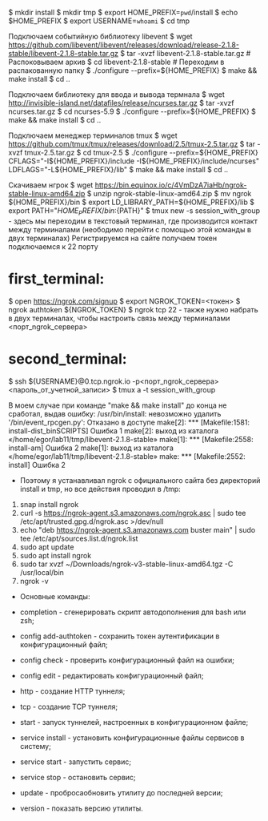 $ mkdir install
$ mkdir tmp
$ export HOME_PREFIX=`pwd`/install
$ echo $HOME_PREFIX
$ export USERNAME=`whoami`
$ cd tmp

Подключаем событийную библиотеку libevent
$ wget https://github.com/libevent/libevent/releases/download/release-2.1.8-stable/libevent-2.1.8-stable.tar.gz
$ tar -xvzf libevent-2.1.8-stable.tar.gz        # Распоковываем архив
$ cd libevent-2.1.8-stable                      # Переходим в распакованную папку 
$ ./configure --prefix=${HOME_PREFIX}
$ make && make install 
$ cd ..

Подключаем библиотеку для ввода и вывода термнала
$ wget http://invisible-island.net/datafiles/release/ncurses.tar.gz
$ tar -xvzf ncurses.tar.gz
$ cd ncurses-5.9
$ ./configure --prefix=${HOME_PREFIX}
$ make && make install 
$ cd ..

Подключаем менеджер терминалов tmux
$ wget https://github.com/tmux/tmux/releases/download/2.5/tmux-2.5.tar.gz
$ tar -xvzf tmux-2.5.tar.gz
$ cd tmux-2.5
$ ./configure --prefix=${HOME_PREFIX} CFLAGS="-I${HOME_PREFIX}/include -I${HOME_PREFIX}/include/ncurses" LDFLAGS="-L${HOME_PREFIX}/lib"
$ make && make install
$ cd ..

Скачиваем нгрок
$ wget https://bin.equinox.io/c/4VmDzA7iaHb/ngrok-stable-linux-amd64.zip
$ unzip ngrok-stable-linux-amd64.zip
$ mv ngrok ${HOME_PREFIX}/bin
$ export LD_LIBRARY_PATH=${HOME_PREFIX}/lib
$ export PATH="${HOME_PREFIX}/bin:${PATH}"
$ tmux new -s session_with_group           - здесь мы переходим в текстовый терминал, где производится контакт между терминалами (неободимо перейти с помощью этой команды в двух терминалах)
Регистрируемся на сайте получаем токен подключаемся к 22 порту

# first_terminal:
$ open https://ngrok.com/signup
$ export NGROK_TOKEN=<токен>
$ ngrok authtoken ${NGROK_TOKEN}
$ ngrok tcp 22    - также нужно набрать в двух терминалах, чтобы настроить связь между терминалами
<порт_ngrok_сервера>

# second_terminal:
$ ssh ${USERNAME}@0.tcp.ngrok.io -p<порт_ngrok_сервера>
<пароль_от_учетной_записи>
$ tmux a -t session_with_group
  
  
  
В моем случае при команде "make && make install" до конца не сработал, выдав ошибку: 
  /usr/bin/install: невозможно удалить '/bin/event_rpcgen.py': Отказано в доступе
make[2]: *** [Makefile:1581: install-dist_binSCRIPTS] Ошибка 1
make[2]: выход из каталога «/home/egor/lab11/tmp/libevent-2.1.8-stable»
make[1]: *** [Makefile:2558: install-am] Ошибка 2
make[1]: выход из каталога «/home/egor/lab11/tmp/libevent-2.1.8-stable»
make: *** [Makefile:2552: install] Ошибка 2
  
  * Поэтому я устанавливал ngrok с официального сайта без директорий install и tmp, но все действия проводил в /tmp:
  1) snap install ngrok
  2) curl -s https://ngrok-agent.s3.amazonaws.com/ngrok.asc | sudo tee /etc/apt/trusted.gpg.d/ngrok.asc >/dev/null
  3) echo "deb https://ngrok-agent.s3.amazonaws.com buster main" | sudo tee /etc/apt/sources.list.d/ngrok.list
  4) sudo apt update
  5) sudo apt install ngrok
  6) sudo tar xvzf ~/Downloads/ngrok-v3-stable-linux-amd64.tgz -C /usr/local/bin
  7) ngrok -v
  
  
  
* Oсновные команды:

* completion - сгенерировать скрипт автодополнения для bash или zsh;
* config add-authtoken - сохранить токен аутентификации в конфигурационный файл;
* config check - проверить конфигурационный файл на ошибки;
* config edit - редактировать конфигурационный файл;
* http - создание HTTP туннеля;
* tcp - создание TCP туннеля;
* start - запуск туннелей, настроенных в конфигурационном файле;
* service install - установить конфигурационные файлы сервисов в систему;
* service start - запустить сервис;
* service stop - остановить сервис;
* update - пробросаобновить утилиту до последней версии;
* version - показать версию утилиты.
  
